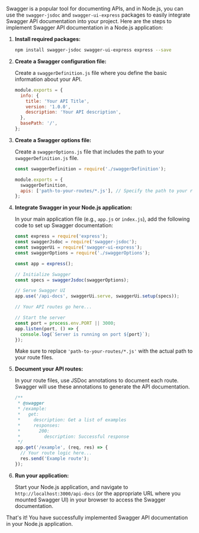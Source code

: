 Swagger is a popular tool for documenting APIs, and in Node.js, you can use the `swagger-jsdoc` and `swagger-ui-express` packages to easily integrate Swagger API documentation into your project. Here are the steps to implement Swagger API documentation in a Node.js application:

1. **Install required packages:**

   ```bash
   npm install swagger-jsdoc swagger-ui-express express --save
   ```

2. **Create a Swagger configuration file:**

   Create a `swaggerDefinition.js` file where you define the basic information about your API.

   ```javascript
   module.exports = {
     info: {
       title: 'Your API Title',
       version: '1.0.0',
       description: 'Your API description',
     },
     basePath: '/',
   };
   ```

3. **Create a Swagger options file:**

   Create a `swaggerOptions.js` file that includes the path to your `swaggerDefinition.js` file.

   ```javascript
   const swaggerDefinition = require('./swaggerDefinition');

   module.exports = {
     swaggerDefinition,
     apis: ['path-to-your-routes/*.js'], // Specify the path to your route files
   };
   ```

4. **Integrate Swagger in your Node.js application:**

   In your main application file (e.g., `app.js` or `index.js`), add the following code to set up Swagger documentation:

   ```javascript
   const express = require('express');
   const swaggerJsdoc = require('swagger-jsdoc');
   const swaggerUi = require('swagger-ui-express');
   const swaggerOptions = require('./swaggerOptions');

   const app = express();

   // Initialize Swagger
   const specs = swaggerJsdoc(swaggerOptions);

   // Serve Swagger UI
   app.use('/api-docs', swaggerUi.serve, swaggerUi.setup(specs));

   // Your API routes go here...

   // Start the server
   const port = process.env.PORT || 3000;
   app.listen(port, () => {
     console.log(`Server is running on port ${port}`);
   });
   ```

   Make sure to replace `'path-to-your-routes/*.js'` with the actual path to your route files.

5. **Document your API routes:**

   In your route files, use JSDoc annotations to document each route. Swagger will use these annotations to generate the API documentation.

   ```javascript
   /**
    * @swagger
    * /example:
    *   get:
    *     description: Get a list of examples
    *     responses:
    *       200:
    *         description: Successful response
    */
   app.get('/example', (req, res) => {
     // Your route logic here...
     res.send('Example route');
   });
   ```

6. **Run your application:**

   Start your Node.js application, and navigate to `http://localhost:3000/api-docs` (or the appropriate URL where you mounted Swagger UI) in your browser to access the Swagger documentation.

That's it! You have successfully implemented Swagger API documentation in your Node.js application.